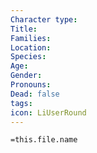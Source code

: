 ```yaml
---
Character type:
Title:
Families:
Location:
Species:
Age:
Gender:
Pronouns:
Dead: false
tags:
icon: LiUserRound
---
```


`=this.file.name`
